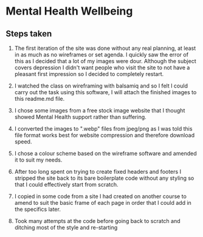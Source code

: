# Mental Health Wellbeing

## Steps taken
1. The first iteration of the site was done without any real planning, at least in as much as no wireframes or set agenda. 
   I quickly saw the error of this as I decided that a lot of my images were dour. Although the subject covers depression
   I didn't want people who visit the site to not have a pleasant first impression so I decided to completely restart.

2. I watched the class on wireframing with balsamiq and so I felt I could carry out the task using this software, I will 
   attach the finished images to this readme.md file.

3. I chose some images from a free stock image website that I thought showed Mental Health support rather than suffering.

4. I converted the images to ".webp" files from jpeg/png as I was told this file format works best for website 
   compression and therefore download speed.

5. I chose a colour scheme based on the wireframe software and amended it to suit my needs.

6. After too long spent on trying to create fixed headers and footers I stripped the site back to its bare boilerplate 
   code without any styling so that I could effectively start from scratch.

7. I copied in some code from a site I had created on another course to amend to suit the basic frame of each page in
   order that I could add in the specifics later.

8. Took many attempts at the code before going back to scratch and ditching most of the style and re-starting
   
